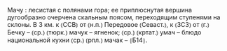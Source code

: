 ---
---

Мачу
: лесистая с полянами гора; ее приплюснутая вершина дугообразно очерчена скальным поясом, переходящим ступенями на склоны. В 3 км. к ⦅ССВ⦆ от ⦅н.п.⦆ Передовое ⦅Севаст.⦆, к ⦅ЗСЗ⦆ от ⦅г.⦆ Бечку – ⦅ср.⦆ ⦅тюрк.⦆ мачук – ягненок; ⦅ср.⦆ ⦅кртат.⦆ умач – блюдо национальной кухни ⦅ср.⦆ ⦅рпл.⦆ мачак – ⦃Б14⦄.

